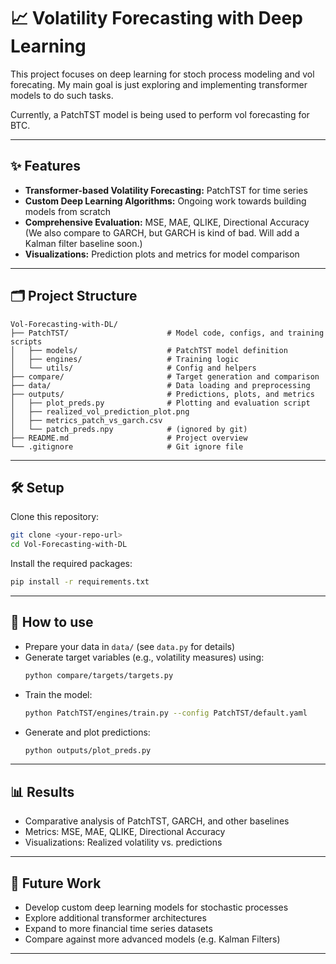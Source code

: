 # 📈 Volatility Forecasting with Deep Learning

This project focuses on deep learning for stoch process modeling and vol forecating. My main goal is just exploring and implementing transformer models to do such tasks.

Currently, a PatchTST model is being used to perform vol forecasting for BTC.

---

## ✨ Features
- **Transformer-based Volatility Forecasting:** PatchTST for time series
- **Custom Deep Learning Algorithms:** Ongoing work towards building models from scratch
- **Comprehensive Evaluation:** MSE, MAE, QLIKE, Directional Accuracy (We also compare to GARCH, but GARCH is kind of bad. Will add a Kalman filter baseline soon.)
- **Visualizations:** Prediction plots and metrics for model comparison

---

## 🗂 Project Structure

    Vol-Forecasting-with-DL/
    ├── PatchTST/                      # Model code, configs, and training scripts
    │   ├── models/                    # PatchTST model definition
    │   ├── engines/                   # Training logic
    │   └── utils/                     # Config and helpers
    ├── compare/                       # Target generation and comparison
    ├── data/                          # Data loading and preprocessing
    ├── outputs/                       # Predictions, plots, and metrics
    │   ├── plot_preds.py              # Plotting and evaluation script
    │   ├── realized_vol_prediction_plot.png
    │   ├── metrics_patch_vs_garch.csv
    │   └── patch_preds.npy            # (ignored by git)
    ├── README.md                      # Project overview
    └── .gitignore                     # Git ignore file

---

## 🛠️ Setup

Clone this repository:
```bash
git clone <your-repo-url>
cd Vol-Forecasting-with-DL
```

Install the required packages:
```bash
pip install -r requirements.txt 
```

---

## 🚀 How to use

- Prepare your data in `data/` (see `data.py` for details)
- Generate target variables (e.g., volatility measures) using:
  ```bash
  python compare/targets/targets.py
  ```
- Train the model:
  ```bash
  python PatchTST/engines/train.py --config PatchTST/default.yaml
  ```
- Generate and plot predictions:
  ```bash
  python outputs/plot_preds.py
  ```

---

## 📊 Results

- Comparative analysis of PatchTST, GARCH, and other baselines
- Metrics: MSE, MAE, QLIKE, Directional Accuracy
- Visualizations: Realized volatility vs. predictions

---

## 📝 Future Work

- Develop custom deep learning models for stochastic processes
- Explore additional transformer architectures
- Expand to more financial time series datasets
- Compare against more advanced models (e.g. Kalman Filters)

---